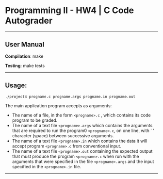# Programming II - HW4 | C Code Autograder

-------

## User Manual

**Compilation**: make

**Testing**: make tests


-------

## Usage:

    ./project4 progname.c progname.args progname.in progname.out

The main application program accepts as arguments:

- The name of a file, in the form `<progname>.c` , which contains its code program to be graded.
- The name of a text file `<progname>.args` which contains the arguments that are required to
run the program0 `<progname>.c`, on one line, with ' ' character (space) between successive
arguments.
- The name of a text file `<progname>.in` which contains the data it will accept program `<progname>.c` from conventional input.
- The name of a text file `<progname>.out` containing the expected output that must produce
the program `<progname>.c` when run with the arguments that were specified in the file `<progname>.args` and the input specified in the `<progname>.in` file.

------
